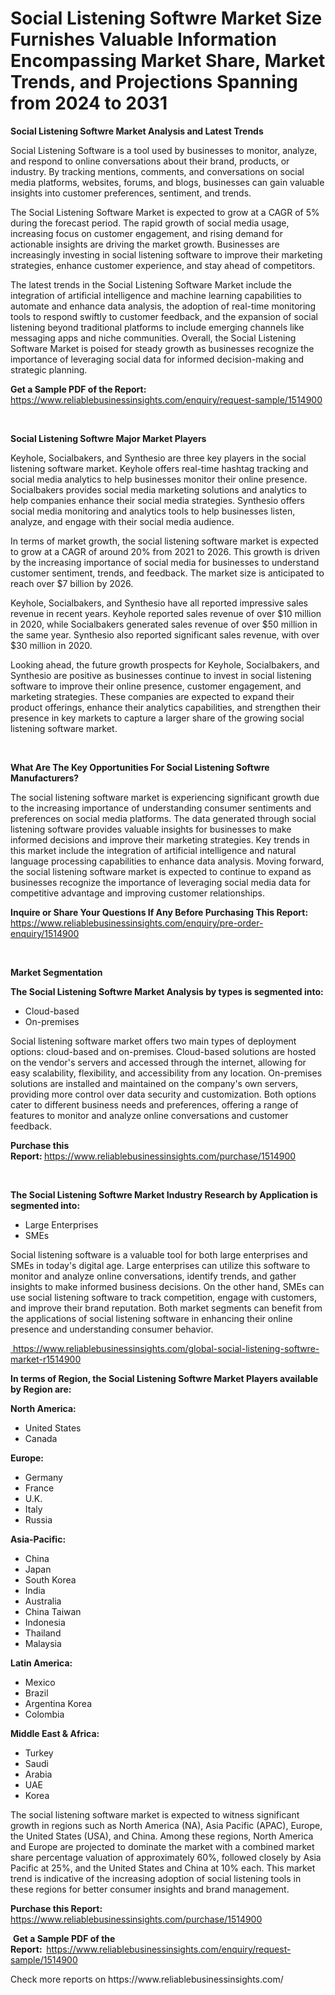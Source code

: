 <p><h1>Social Listening Softwre Market Size Furnishes Valuable Information Encompassing Market Share, Market Trends, and Projections Spanning from 2024 to 2031</h1></p><p><strong>Social Listening Softwre Market Analysis and Latest Trends</strong></p>
<p><p>Social Listening Software is a tool used by businesses to monitor, analyze, and respond to online conversations about their brand, products, or industry. By tracking mentions, comments, and conversations on social media platforms, websites, forums, and blogs, businesses can gain valuable insights into customer preferences, sentiment, and trends.</p><p>The Social Listening Software Market is expected to grow at a CAGR of 5% during the forecast period. The rapid growth of social media usage, increasing focus on customer engagement, and rising demand for actionable insights are driving the market growth. Businesses are increasingly investing in social listening software to improve their marketing strategies, enhance customer experience, and stay ahead of competitors.</p><p>The latest trends in the Social Listening Software Market include the integration of artificial intelligence and machine learning capabilities to automate and enhance data analysis, the adoption of real-time monitoring tools to respond swiftly to customer feedback, and the expansion of social listening beyond traditional platforms to include emerging channels like messaging apps and niche communities. Overall, the Social Listening Software Market is poised for steady growth as businesses recognize the importance of leveraging social data for informed decision-making and strategic planning.</p></p>
<p><strong>Get a Sample PDF of the Report:&nbsp;</strong> <a href="https://www.reliablebusinessinsights.com/enquiry/request-sample/1514900">https://www.reliablebusinessinsights.com/enquiry/request-sample/1514900</a></p>
<p>&nbsp;</p>
<p><strong>Social Listening Softwre Major Market Players</strong></p>
<p><p>Keyhole, Socialbakers, and Synthesio are three key players in the social listening software market. Keyhole offers real-time hashtag tracking and social media analytics to help businesses monitor their online presence. Socialbakers provides social media marketing solutions and analytics to help companies enhance their social media strategies. Synthesio offers social media monitoring and analytics tools to help businesses listen, analyze, and engage with their social media audience.</p><p>In terms of market growth, the social listening software market is expected to grow at a CAGR of around 20% from 2021 to 2026. This growth is driven by the increasing importance of social media for businesses to understand customer sentiment, trends, and feedback. The market size is anticipated to reach over $7 billion by 2026.</p><p>Keyhole, Socialbakers, and Synthesio have all reported impressive sales revenue in recent years. Keyhole reported sales revenue of over $10 million in 2020, while Socialbakers generated sales revenue of over $50 million in the same year. Synthesio also reported significant sales revenue, with over $30 million in 2020.</p><p>Looking ahead, the future growth prospects for Keyhole, Socialbakers, and Synthesio are positive as businesses continue to invest in social listening software to improve their online presence, customer engagement, and marketing strategies. These companies are expected to expand their product offerings, enhance their analytics capabilities, and strengthen their presence in key markets to capture a larger share of the growing social listening software market.</p></p>
<p>&nbsp;</p>
<p><strong>What Are The Key Opportunities For Social Listening Softwre Manufacturers?</strong></p>
<p><p>The social listening software market is experiencing significant growth due to the increasing importance of understanding consumer sentiments and preferences on social media platforms. The data generated through social listening software provides valuable insights for businesses to make informed decisions and improve their marketing strategies. Key trends in this market include the integration of artificial intelligence and natural language processing capabilities to enhance data analysis. Moving forward, the social listening software market is expected to continue to expand as businesses recognize the importance of leveraging social media data for competitive advantage and improving customer relationships.</p></p>
<p><strong>Inquire or Share Your Questions If Any Before Purchasing This Report:</strong> <a href="https://www.reliablebusinessinsights.com/enquiry/pre-order-enquiry/1514900">https://www.reliablebusinessinsights.com/enquiry/pre-order-enquiry/1514900</a></p>
<p>&nbsp;</p>
<p><strong>Market Segmentation</strong></p>
<p><strong>The Social Listening Softwre Market Analysis by types is segmented into:</strong></p>
<p><ul><li>Cloud-based</li><li>On-premises</li></ul></p>
<p><p>Social listening software market offers two main types of deployment options: cloud-based and on-premises. Cloud-based solutions are hosted on the vendor's servers and accessed through the internet, allowing for easy scalability, flexibility, and accessibility from any location. On-premises solutions are installed and maintained on the company's own servers, providing more control over data security and customization. Both options cater to different business needs and preferences, offering a range of features to monitor and analyze online conversations and customer feedback.</p></p>
<p><strong>Purchase this Report:&nbsp;</strong><a href="https://www.reliablebusinessinsights.com/purchase/1514900">https://www.reliablebusinessinsights.com/purchase/1514900</a></p>
<p>&nbsp;</p>
<p><strong>The Social Listening Softwre Market Industry Research by Application is segmented into:</strong></p>
<p><ul><li>Large Enterprises</li><li>SMEs</li></ul></p>
<p><p>Social listening software is a valuable tool for both large enterprises and SMEs in today's digital age. Large enterprises can utilize this software to monitor and analyze online conversations, identify trends, and gather insights to make informed business decisions. On the other hand, SMEs can use social listening software to track competition, engage with customers, and improve their brand reputation. Both market segments can benefit from the applications of social listening software in enhancing their online presence and understanding consumer behavior.</p></p>
<p><a href="https://www.reliablebusinessinsights.com/global-social-listening-softwre-market-r1514900">&nbsp;https://www.reliablebusinessinsights.com/global-social-listening-softwre-market-r1514900</a></p>
<p><strong>In terms of Region, the Social Listening Softwre Market Players available by Region are:</strong></p>
<p>
    <p> <strong> North America: </strong>
        <ul>
            <li>United States</li>
            <li>Canada</li>
        </ul>
        </p> 
    <p> <strong> Europe: </strong>
        <ul>
            <li>Germany</li>
            <li>France</li>
            <li>U.K.</li>
            <li>Italy</li>
            <li>Russia</li>
        </ul>
        </p> 
    <p> <strong> Asia-Pacific: </strong>
        <ul>
            <li>China</li>
            <li>Japan</li>
            <li>South Korea</li>
            <li>India</li>
            <li>Australia</li>
            <li>China Taiwan</li>
            <li>Indonesia</li>
            <li>Thailand</li>
            <li>Malaysia</li>
        </ul>
        </p> 
    <p> <strong> Latin America: </strong>
        <ul>
            <li>Mexico</li>
            <li>Brazil</li>
            <li>Argentina Korea</li>
            <li>Colombia</li>
        </ul>
        </p> 
    <p> <strong> Middle East & Africa: </strong>
        <ul>
            <li>Turkey</li>
            <li>Saudi</li>
            <li>Arabia</li>
            <li>UAE</li>
            <li>Korea</li>
        </ul>
    </p>
    </p>
<p><p>The social listening software market is expected to witness significant growth in regions such as North America (NA), Asia Pacific (APAC), Europe, the United States (USA), and China. Among these regions, North America and Europe are projected to dominate the market with a combined market share percentage valuation of approximately 60%, followed closely by Asia Pacific at 25%, and the United States and China at 10% each. This market trend is indicative of the increasing adoption of social listening tools in these regions for better consumer insights and brand management.</p></p>
<p><strong>Purchase this Report: </strong><a href="https://www.reliablebusinessinsights.com/purchase/1514900">https://www.reliablebusinessinsights.com/purchase/1514900</a></p>
<p>&nbsp;<strong>Get a Sample PDF of the Report:&nbsp;&nbsp;</strong><a href="https://www.reliablebusinessinsights.com/enquiry/request-sample/1514900">https://www.reliablebusinessinsights.com/enquiry/request-sample/1514900</a></p>
<p><strong></strong></p>
<p>Check more reports on https://www.reliablebusinessinsights.com/</p>